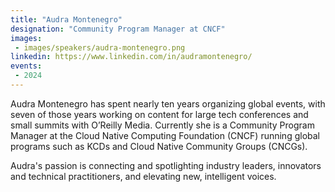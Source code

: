 ```yaml
---
title: "Audra Montenegro"
designation: "Community Program Manager at CNCF"
images:
 - images/speakers/audra-montenegro.png
linkedin: https://www.linkedin.com/in/audramontenegro/
events:
 - 2024
---
```


Audra Montenegro has spent nearly ten years organizing global events, with seven of those years working on content for large tech conferences and small summits with O’Reilly Media. Currently she is a Community Program Manager at the Cloud Native Computing Foundation (CNCF) running global programs such as KCDs and Cloud Native Community Groups (CNCGs).
 
Audra's passion is connecting and spotlighting industry leaders, innovators and technical practitioners, and elevating new, intelligent voices.